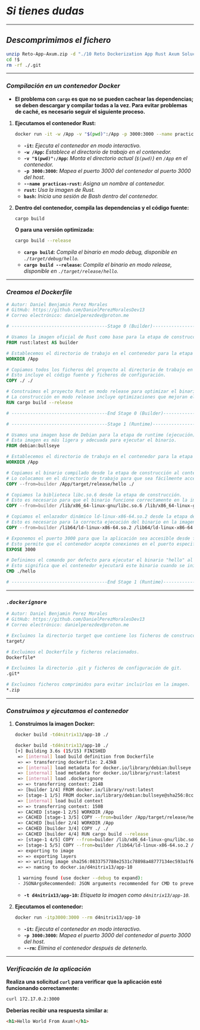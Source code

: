 <!-- Autor: Daniel Benjamin Perez Morales -->
<!-- GitHub: https://github.com/DanielPerezMoralesDev13 -->
<!-- Correo electrónico: danielperezdev@proton.me -->

# ***Si tienes dudas***

---

## ***Descomprimimos el fichero***

```bash
unzip Reto-App-Axum.zip -d "./10 Reto Dockerization App Rust Axum Solucion"
cd !$
rm -rf ./.git
```

---

### ***Compilación en un contenedor Docker***

- **El problema con `cargo` es que no se pueden cachear las dependencias; se deben descargar y compilar todas a la vez. Para evitar problemas de caché, es necesario seguir el siguiente proceso.**

1. **Ejecutamos el contenedor Rust:**

   ```bash
   docker run -it -w /App -v "$(pwd)":/App -p 3000:3000 --name practicas-rust rust bash
   ```

   - **`-it`:** *Ejecuta el contenedor en modo interactivo.*
   - **`-w /App`:** *Establece el directorio de trabajo en el contenedor.*
   - **`-v "$(pwd)":/App`:** *Monta el directorio actual (`$(pwd)`) en `/App` en el contenedor.*
   - **`-p 3000:3000`:** *Mapea el puerto 3000 del contenedor al puerto 3000 del host.*
   - **`--name practicas-rust`:** *Asigna un nombre al contenedor.*
   - **`rust`:** *Usa la imagen de Rust.*
   - **`bash`:** *Inicia una sesión de Bash dentro del contenedor.*

2. **Dentro del contenedor, compila las dependencias y el código fuente:**

   ```bash
   cargo build
   ```

   **O para una versión optimizada:**

   ```bash
   cargo build --release
   ```

   - **`cargo build`:** *Compila el binario en modo debug, disponible en `./target/debug/hello`.*
   - **`cargo build --release`:** *Compila el binario en modo release, disponible en `./target/release/hello`.*

---

### ***Creamos el Dockerfile***

```Dockerfile
# Autor: Daniel Benjamin Perez Morales
# GitHub: https://github.com/DanielPerezMoralesDev13
# Correo electrónico: danielperezdev@proton.me

# ------------------------------------Stage 0 (Builder)------------------------------------

# Usamos la imagen oficial de Rust como base para la etapa de construcción.
FROM rust:latest AS builder

# Establecemos el directorio de trabajo en el contenedor para la etapa de construcción.
WORKDIR /App

# Copiamos todos los ficheros del proyecto al directorio de trabajo en el contenedor.
# Esto incluye el código fuente y ficheros de configuración.
COPY ./ ./

# Construimos el proyecto Rust en modo release para optimizar el binario.
# La construcción en modo release incluye optimizaciones que mejoran el rendimiento.
RUN cargo build --release

# ------------------------------------End Stage 0 (Builder)--------------------------------

# ------------------------------------Stage 1 (Runtime)------------------------------------

# Usamos una imagen base de Debian para la etapa de runtime (ejecución).
# Esta imagen es más ligera y adecuada para ejecutar el binario.
FROM debian:bullseye

# Establecemos el directorio de trabajo en el contenedor para la etapa de runtime.
WORKDIR /App

# Copiamos el binario compilado desde la etapa de construcción al contenedor runtime.
# Lo colocamos en el directorio de trabajo para que sea fácilmente accesible.
COPY --from=builder /App/target/release/hello ./

# Copiamos la biblioteca libc.so.6 desde la etapa de construcción.
# Esto es necesario para que el binario funcione correctamente en la imagen runtime.
COPY --from=builder /lib/x86_64-linux-gnu/libc.so.6 /lib/x86_64-linux-gnu/libc.so.6

# Copiamos el enlazador dinámico ld-linux-x86-64.so.2 desde la etapa de construcción.
# Esto es necesario para la correcta ejecución del binario en la imagen runtime.
COPY --from=builder /lib64/ld-linux-x86-64.so.2 /lib64/ld-linux-x86-64.so.2

# Exponemos el puerto 3000 para que la aplicación sea accesible desde fuera del contenedor.
# Esto permite que el contenedor acepte conexiones en el puerto especificado.
EXPOSE 3000

# Definimos el comando por defecto para ejecutar el binario "hello" al iniciar el contenedor.
# Esto significa que el contenedor ejecutará este binario cuando se inicie.
CMD ./hello

# ------------------------------------End Stage 1 (Runtime)--------------------------------
```

---

### ***`.dockerignore`***

```bash
# Autor: Daniel Benjamin Perez Morales
# GitHub: https://github.com/DanielPerezMoralesDev13
# Correo electrónico: danielperezdev@proton.me

# Excluimos la directorio target que contiene los ficheros de construcción.
target/

# Excluimos el Dockerfile y ficheros relacionados.
Dockerfile*

# Excluimos la directorio .git y ficheros de configuración de git.
.git*

# Excluimos ficheros comprimidos para evitar incluirlos en la imagen.
*.zip
```

---

### ***Construimos y ejecutamos el contenedor***

1. **Construimos la imagen Docker:**

   ```bash
   docker build -td4nitrix13/app-10 ./
   ```

    ```bash
    docker build -td4nitrix13/app-10 ./
    [+] Building 3.6s (15/15) FINISHED                                                                                     docker:default
     => [internal] load build definition from Dockerfile                                                                             0.0s
     => => transferring dockerfile: 2.43kB                                                                                           0.0s
     => [internal] load metadata for docker.io/library/debian:bullseye                                                               3.2s
     => [internal] load metadata for docker.io/library/rust:latest                                                                   0.0s
     => [internal] load .dockerignore                                                                                                0.0s
     => => transferring context: 214B                                                                                                0.0s
     => [builder 1/4] FROM docker.io/library/rust:latest                                                                             0.0s
     => [stage-1 1/5] FROM docker.io/library/debian:bullseye@sha256:8ccc486c29a3ad02ad5af7f1156e2152dff3ba5634eec9be375269ef123457d  0.0s
     => [internal] load build context                                                                                                0.0s
     => => transferring context: 150B                                                                                                0.0s
     => CACHED [stage-1 2/5] WORKDIR /App                                                                                            0.0s
     => CACHED [stage-1 3/5] COPY --from=builder /App/target/release/hello ./                                                        0.0s
     => CACHED [builder 2/4] WORKDIR /App                                                                                            0.0s
     => CACHED [builder 3/4] COPY ./ ./                                                                                              0.0s
     => CACHED [builder 4/4] RUN cargo build --release                                                                               0.0s
     => [stage-1 4/5] COPY --from=builder /lib/x86_64-linux-gnu/libc.so.6 /lib/x86_64-linux-gnu/libc.so.6                            0.0s
     => [stage-1 5/5] COPY --from=builder /lib64/ld-linux-x86-64.so.2 /lib64/ld-linux-x86-64.so.2                                    0.0s
     => exporting to image                                                                                                           0.1s
     => => exporting layers                                                                                                          0.0s
     => => writing image sha256:0833757788e2531c78898a48777134ec593a1f693beac4933f86353a4c93e4c2                                     0.0s
     => => naming to docker.io/d4nitrix13/app-10                                                                                     0.0s
    
     1 warning found (use docker --debug to expand):
     - JSONArgsRecommended: JSON arguments recommended for CMD to prevent unintended behavior related to OS signals (line 50)
    ```

   - **`-t d4nitrix13/app-10`:** *Etiqueta la imagen como `d4nitrix13/app-10`.*

2. **Ejecutamos el contenedor:**

   ```bash
   docker run -itp3000:3000 --rm d4nitrix13/app-10
   ```

   - **`-it`:** *Ejecuta el contenedor en modo interactivo.*
   - **`-p 3000:3000`:** *Mapea el puerto 3000 del contenedor al puerto 3000 del host.*
   - **`--rm`:** *Elimina el contenedor después de detenerlo.*

---

### ***Verificación de la aplicación***

**Realiza una solicitud `curl` para verificar que la aplicación esté funcionando correctamente:**

```bash
curl 172.17.0.2:3000
```

**Deberías recibir una respuesta similar a:**

```html
<h1>Hello World From Axum!</h1>
```
